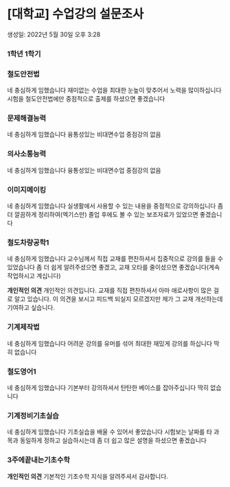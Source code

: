 # [대학교] 수업강의 설문조사

생성일: 2022년 5월 30일 오후 3:28

### 1학년 1학기

### 철도안전법

네 충심하게 임했습니다
재미없는 수업을 최대한 눈높이 맞추어서 노력을 많이하십니다
시험을 철도안전법에만 중점적으로 출제를 하셨으면 좋겠습니다

### 문제해결능력

네 충심하게 임했습니다
융통성있는 비대면수업 중점강의
없음

### 의사소통능력

네 충심하게 임했습니다
융통성있는 비대면수업 중점강의
없음

### 이미지메이킹

네 충심하게 임했습니다
실생활에서 사용할 수 있는 내용을 중점적으로 강의하십니다
좀 더 깔끔하게 정리하여(엑기스만) 졸업 후에도 볼 수 있는 보조자료가 있었으면 좋겠습니다

### 철도차량공학1

네 충심하게 임했습니다
교수님께서 직접 교재를 편찬하셔서 집중적으로 강의를 들을 수 있었습니다
좀 더 쉽게 알려주셨으면 좋겠고, 교재 오타를 줄이셨으면 좋겠습니다(계속 작업하시고 계십니다)

**개인적인 의견**
개인적인 의견입니다. 교재를 직접 편찬하셔서 아마 애로사항이 많은 걸로 알고 있습니다. 이 의견을 보시고 피드백 되실지 모르겠지만 제가 그 교재 개선하는데 기여하고 싶습니다.

### 기계제작법

네 충심하게 임했습니다
어려운 강의를 유머를 섞어 최대한 재밌게 강의를 하십니다
딱히 없습니다

### 철도영어1

네 충심하게 임했습니다
기본부터 강의하셔서 탄탄한 베이스를 잡아주십니다
딱히 없습니다

### 기계정비기초실습

네 충심하게 임했습니다
기초실습을 배울 수 있어서 좋았습니다
시험보는 날짜를 타 과목과 동일하게 정하고 실습하시는데 좀 더 쉽고 많은 설명을 하셨으면 좋겠습니다

### 3주에끝내는기초수학

**개인적인 의견**
기본적인 기초수학 지식을 알려주셔서 감사합니다.